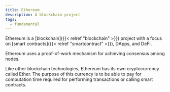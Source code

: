 ```yaml
---
title: Ethereum
description: A blockchain project
tags:
  - fundamental
---
```


Ethereum is a [blockchain]({{< relref "blockchain" >}}) project with a focus on [smart contracts]({{< relref "smartcontract" >}}), DApps, and DeFi.

Ethereum uses a proof-of-work mechanism for achieving consensus among nodes. 

Like other blockchain technologies, Ethereum has its own cryptocurrency called Ether. The purpose of this currency is to be able to pay for computation time required for performing transactions or calling smart contracts.  